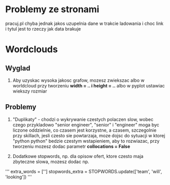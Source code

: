 # Problemy ze stronami
pracuj.pl chyba jednak jakos uzupelnia dane w trakcie ladowania i choc link i tytul jest to rzeczy jak data brakuje

# Wordclouds

## Wyglad
1. Aby uzyskac wysoka jakosc grafow, mozesz zwiekszac albo w worldcloud przy tworzeniu **width = .. i height = ..** albo w pyplot ustawiac wiekszy rozmiar

## Problemy
1. "Duplikaty" - chodzi o wykrywanie czestych polaczen slow, wobec czego przykladowo "senior engineer", "senior" i "engineer" moga byc liczone oddzielnie, co czasem jest korzystne, a czasem, szczegolnie przy skillach, jesli czesto sie powtarzaja, moze dojsc do sytuacji w ktorej "python python" bedzie czestym wstapieniem, aby to rozwiazac, przy tworzeniu mozesz dodac parametr **collocations = False**

2. Dodatkowe stopwords, np. dla opisow ofert, ktore czesto maja zbyteczne slowa, mozesz dodac np.

'''
    extra_words = ['']
    stopwords_extra = STOPWORDS.update(['team', 'will', 'looking'])
'''
